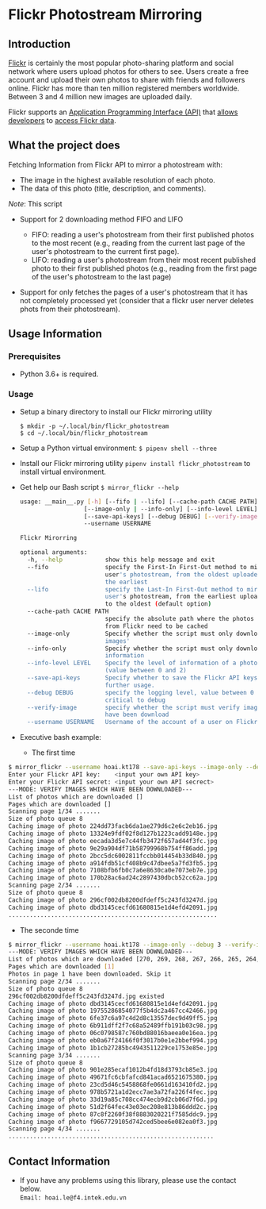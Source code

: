 # Flickr Photostream Mirroring

## Introduction

[Flickr](https://www.flickr.com/) is certainly the most popular photo-sharing platform and social network where users upload photos for others to see. Users create a free account and upload their own photos to share with friends and followers online. Flickr has more than ten million registered members worldwide. Between 3 and 4 million new images are uploaded daily.

Flickr supports an [Application Programming Interface (API)](https://www.youtube.com/watch?v=GZvSYJDk-us) that [allows developers](https://www.smashingmagazine.com/2018/01/understanding-using-rest-api/) to [access Flickr data](https://www.flickr.com/services/api/).

## What the project does

Fetching Information from Flickr API to mirror a photostream with:

- The image in the highest available resolution of each photo.
- The data of this photo (title, description, and comments).

_Note_: This script

- Support for 2 downloading method FIFO and LIFO

  - FIFO: reading a user's photostream from their first published photos to the most recent (e.g., reading from the current last page of the user's photostream to the current first page).
  - LIFO: reading a user's photostream from their most recent published photo to their first published photos (e.g., reading from the first page of the user's photostream to the last page)

- Support for only fetches the pages of a user's photostream that it has not completely processed yet (consider that a flickr user nerver deletes phots from their photostream).

## Usage Information

### Prerequisites

- Python 3.6+ is required. <br/>

### Usage

- Setup a binary directory to install our Flickr mirroring utility
  ```
  $ mkdir -p ~/.local/bin/flickr_photostream
  $ cd ~/.local/bin/flickr_photostream
  ```
- Setup a Python virtual environment: `$ pipenv shell --three`
- Install our Flickr mirroring utility `pipenv install flickr_photostream` to install virtual environment.
- Get help our Bash script
  `$ mirror_flickr --help`

  ```bash
  usage: __main__.py [-h] [--fifo | --lifo] [--cache-path CACHE PATH]
                    [--image-only | --info-only] [--info-level LEVEL]
                    [--save-api-keys] [--debug DEBUG] [--verify-image]
                    --username USERNAME

  Flickr Mirorring

  optional arguments:
    -h, --help            show this help message and exit
    --fifo                specify the First-In First-Out method to mirror the
                          user's photostream, from the oldest uploaded photo to
                          the earliest
    --lifo                specify the Last-In First-Out method to mirror the
                          user's photostream, from the earliest uploaded photo
                          to the oldest (default option)
    --cache-path CACHE PATH
                          specify the absolute path where the photos downloaded
                          from Flickr need to be cached
    --image-only          Specify whether the script must only download photos'
                          images'
    --info-only           Specify whether the script must only download photos'
                          information
    --info-level LEVEL    Specify the level of information of a photo to fetch
                          (value between 0 and 2)
    --save-api-keys       Specify whether to save the Flickr API keys for
                          further usage.
    --debug DEBUG         specify the logging level, value between 0 and 4, from
                          critical to debug
    --verify-image        specify whether the script must verify images that
                          have been download
    --username USERNAME   Username of the account of a user on Flickr
  ```

- Executive bash example:
  - The first time
```bash
$ mirror_flickr --username hoai.kt178 --save-api-keys --image-only --debug 3 --verify-image
Enter your Flickr API key:    <input your own API key>
Enter your Flickr API secret: <input your own API secrect>
---MODE: VERIFY IMAGES WHICH HAVE BEEN DOWNLOADED---
List of photos which are downloaded []
Pages which are downloaded []
Scanning page 1/34 .......
Size of photo queue 8
Caching image of photo 224dd73facb6da1ae279d6c2e6c2eb16.jpg
Caching image of photo 13324e9fdf02f8d127b1223cadd9148e.jpg
Caching image of photo eecada3d5e7c44fb3472f657ad44f3fc.jpg
Caching image of photo 9e29a904df71b58799968b754ff86add.jpg
Caching image of photo 2bcc5dc6002811fccbb014454b33d840.jpg
Caching image of photo a914fdb51cf408b9c47dbee5a7fd3fb5.jpg
Caching image of photo 7108bfb6fb0c7a6e8630ca0e7073eb7e.jpg
Caching image of photo 170b28ac6ad24c2897430dbcb52cc62a.jpg
Scanning page 2/34 .......
Size of photo queue 8
Caching image of photo 296cf002db8200dfdeff5c243fd3247d.jpg
Caching image of photo dbd3145cecfd61680815e1d4efd42091.jpg
...........................................................
```

  - The seconde time

```bash
$ mirror_flickr --username hoai.kt178 --image-only --debug 3 --verify-image
---MODE: VERIFY IMAGES WHICH HAVE BEEN DOWNLOADED---
List of photos which are downloaded [270, 269, 268, 267, 266, 265, 264, 263, 262]
Pages which are downloaded [1]
Photos in page 1 have been downloaded. Skip it
Scanning page 2/34 .......
Size of photo queue 8
296cf002db8200dfdeff5c243fd3247d.jpg existed
Caching image of photo dbd3145cecfd61680815e1d4efd42091.jpg
Caching image of photo 19755286854077f5b4dc2a467cc42466.jpg
Caching image of photo 6fe37c6a97c4d2d8c13557dec9d49ff5.jpg
Caching image of photo 6b911dff2f7c68a52489ffb191b03c98.jpg
Caching image of photo 06c0798587c760bd88016baeea0e16ea.jpg
Caching image of photo eb0a67f24166f0f3017b0e1e2bbef994.jpg
Caching image of photo 1b1cb27285bc4943511229ce1753e85e.jpg
Scanning page 3/34 .......
Size of photo queue 8
Caching image of photo 901e285ecaf1012b4fd18d3793cb85e3.jpg
Caching image of photo 49671fc6cbfafcd841acad6521675380.jpg
Caching image of photo 23cd5d46c5458868fe0661d163410fd2.jpg
Caching image of photo 978b5721a1d2ecc7ae3a72fa226f4fec.jpg
Caching image of photo 33d19a85c708cc474ecb9d2cb06d7f6d.jpg
Caching image of photo 51d2f64fec43e03ec208e813b86ddd2c.jpg
Caching image of photo 87c8f2260f38f8883020221f7585ddc9.jpg
Caching image of photo f9667729105d742ced5bee6e082ea0f3.jpg
Scanning page 4/34 .......
..........................................................

```

## Contact Information

- If you have any problems using this library, please use the contact below. <br/>
  `Email: hoai.le@f4.intek.edu.vn`
